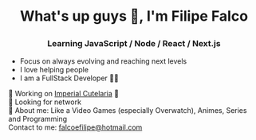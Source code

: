 # <p align="center">What's up guys 🖖, I'm Filipe Falco</p>

### <p align="center">Learning JavaScript / Node / React / Next.js</p> 

* Focus on always evolving and reaching next levels
* I love helping people
* I am a FullStack Developer 👨‍💻

💼 Working on [Imperial Cutelaria](https://www.imperialcutelaria.com.br/) 🔪
<br/> 🤝 Looking for network
<br/> 💬 About me: Like a Video Games (especially Overwatch), Animes, Series and Programming
<br/> Contact to me: [falcoefilipe@hotmail.com](mailto:falcoefilipe@hotmail.com)
